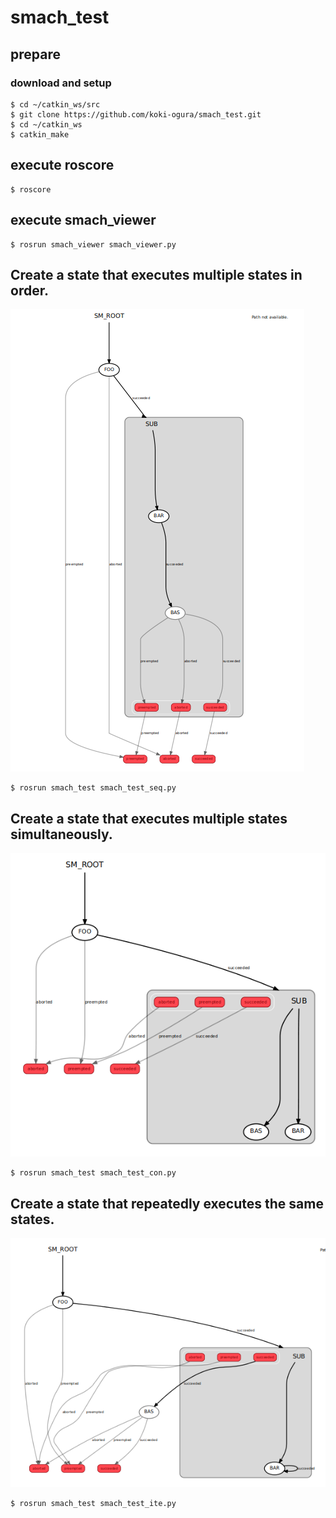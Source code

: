 # smach_test

## prepare

### download and setup
```
$ cd ~/catkin_ws/src
$ git clone https://github.com/koki-ogura/smach_test.git
$ cd ~/catkin_ws
$ catkin_make
```

## execute roscore
```
$ roscore
```

## execute smach_viewer
```
$ rosrun smach_viewer smach_viewer.py
```

## Create a state that executes multiple states in order.
![view](https://github.com/koki-ogura/smach_test/blob/master/image/smach_test_seq.png)
```
$ rosrun smach_test smach_test_seq.py
```

## Create a state that executes multiple states simultaneously.
![view](https://github.com/koki-ogura/smach_test/blob/master/image/smach_test_con.png)
```
$ rosrun smach_test smach_test_con.py
```

## Create a state that repeatedly executes the same states.
![view](https://github.com/koki-ogura/smach_test/blob/master/image/smach_test_ite.png)
```
$ rosrun smach_test smach_test_ite.py
```
